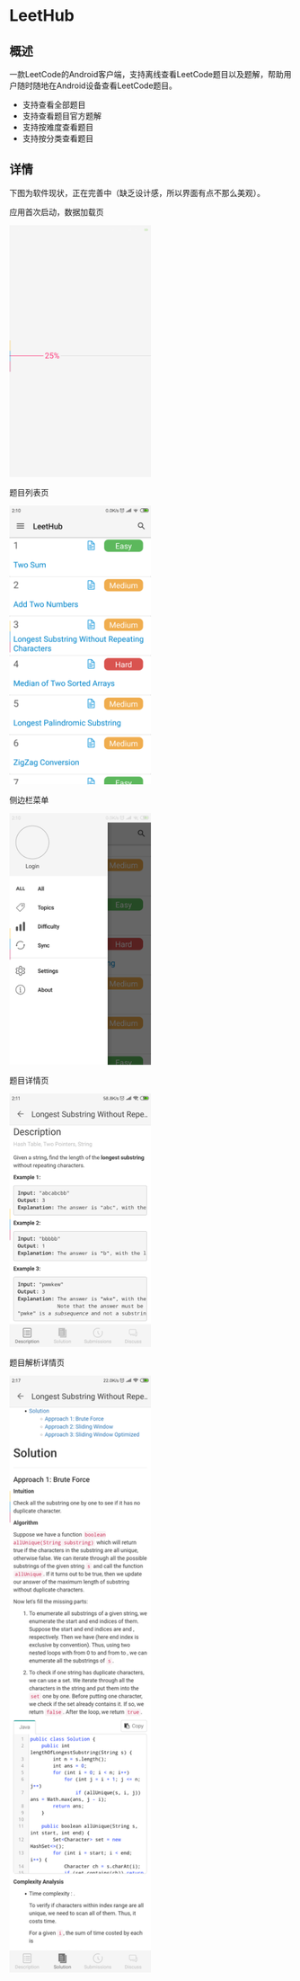 # LeetHub

## 概述
  一款LeetCode的Android客户端，支持离线查看LeetCode题目以及题解，帮助用户随时随地在Android设备查看LeetCode题目。
- 支持查看全部题目
- 支持查看题目官方题解
- 支持按难度查看题目
- 支持按分类查看题目


## 详情
下图为软件现状，正在完善中（缺乏设计感，所以界面有点不那么美观）。

应用首次启动，数据加载页

<img src="./pictures/0.png" width="50%" height="50%" />



题目列表页

<img src="./pictures/1.png" width="50%" height="50%" />



侧边栏菜单

<img src="./pictures/2.png" width="50%" height="50%" />



题目详情页

<img src="./pictures/3.png" width="50%" height="50%" />



题目解析详情页

<img src="./pictures/4.png" width="50%" height="60%" />